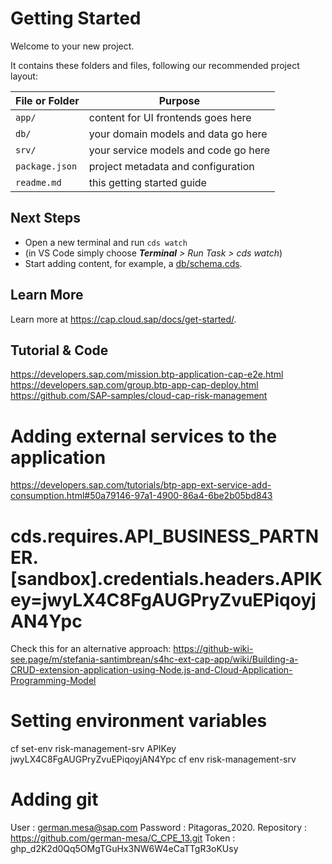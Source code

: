 # Getting Started

Welcome to your new project.

It contains these folders and files, following our recommended project layout:

File or Folder | Purpose
---------|----------
`app/` | content for UI frontends goes here
`db/` | your domain models and data go here
`srv/` | your service models and code go here
`package.json` | project metadata and configuration
`readme.md` | this getting started guide


## Next Steps

- Open a new terminal and run `cds watch` 
- (in VS Code simply choose _**Terminal** > Run Task > cds watch_)
- Start adding content, for example, a [db/schema.cds](db/schema.cds).


## Learn More

Learn more at https://cap.cloud.sap/docs/get-started/.


## Tutorial & Code
https://developers.sap.com/mission.btp-application-cap-e2e.html
https://developers.sap.com/group.btp-app-cap-deploy.html
https://github.com/SAP-samples/cloud-cap-risk-management


# Adding external services to the application
https://developers.sap.com/tutorials/btp-app-ext-service-add-consumption.html#50a79146-97a1-4900-86a4-6be2b05bd843
# cds.requires.API_BUSINESS_PARTNER.[sandbox].credentials.headers.APIKey=jwyLX4C8FgAUGPryZvuEPiqoyjAN4Ypc
Check this for an alternative approach:
https://github-wiki-see.page/m/stefania-santimbrean/s4hc-ext-cap-app/wiki/Building-a-CRUD-extension-application-using-Node.js-and-Cloud-Application-Programming-Model

# Setting environment variables
cf set-env risk-management-srv APIKey jwyLX4C8FgAUGPryZvuEPiqoyjAN4Ypc
cf env risk-management-srv

# Adding git 
User        :   german.mesa@sap.com
Password    :   Pitagoras_2020.
Repository  :   https://github.com/german-mesa/C_CPE_13.git
Token       :   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

